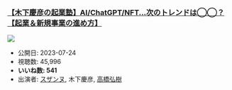 ### [【木下慶彦の起業塾】AI/ChatGPT/NFT...次のトレンドは◯◯？【起業＆新規事業の進め方】](https://www.youtube.com/watch?v=tEZla-w45Ic)
[![](https://img.youtube.com/vi/tEZla-w45Ic/sddefault.jpg)](https://www.youtube.com/watch?v=tEZla-w45Ic)
-   公開日: 2023-07-24
-   視聴数: 45,996
-   **いいね数: 541**
-   出演者: [スザンヌ](/rehacq_fan/people/スザンヌ "wikilink"), 木下慶彦, [高橋弘樹](/rehacq_fan/people/高橋弘樹 "wikilink")
